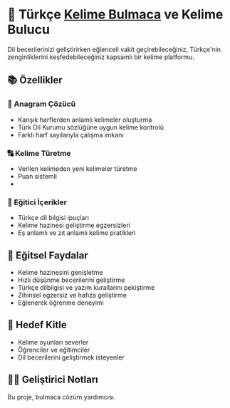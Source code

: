 # 🎯 Türkçe <a href="https://www.kelimebulmaca.com.tr/">Kelime Bulmaca</a> ve Kelime Bulucu

Dil becerilerinizi geliştirirken eğlenceli vakit geçirebileceğiniz, Türkçe'nin zenginliklerini keşfedebileceğiniz kapsamlı bir kelime platformu.

## 📚 Özellikler

### 🎲 Anagram Çözücü
- Karışık harflerden anlamlı kelimeler oluşturma
- Türk Dil Kurumu sözlüğüne uygun kelime kontrolü
- Farklı harf sayılarıyla çalışma imkanı

### 🔠 Kelime Türetme
- Verilen kelimeden yeni kelimeler türetme
- Puan sistemli
- 
### 📖 Eğitici İçerikler
- Türkçe dil bilgisi ipuçları
- Kelime hazinesi geliştirme egzersizleri
- Eş anlamlı ve zıt anlamlı kelime pratikleri


## 🎯 Eğitsel Faydalar

- Kelime hazinesini genişletme
- Hızlı düşünme becerilerini geliştirme
- Türkçe dilbilgisi ve yazım kurallarını pekiştirme
- Zihinsel egzersiz ve hafıza geliştirme
- Eğlenerek öğrenme deneyimi

## 🌟 Hedef Kitle

- Kelime oyunları severler
- Öğrenciler ve eğitimciler
- Dil becerilerini geliştirmek isteyenler


## 👨‍💻 Geliştirici Notları

Bu proje, bulmaca cözüm yardımcısı.
